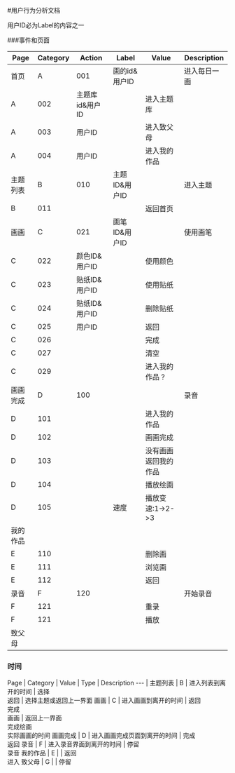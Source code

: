 #用户行为分析文档

用户ID必为Label的内容之一

###事件和页面

Page | Category | Action | Label | Value | Description
--- | --- | --- | --- | --- | ---
首页| A | 001 | 画的id&用户ID | | 进入每日一画
| A | 002 | 主题库id&用户ID | | 进入主题库
| A | 003 | 用户ID | | 进入致父母
| A | 004 | 用户ID | | 进入我的作品
主题列表 | B | 010 | 主题ID&用户ID | | 进入主题
| B | 011 | | | 返回首页
画画 | C | 021 | 画笔ID&用户ID | | 使用画笔
| C| 022 | 颜色ID&用户ID | | 使用颜色
| C| 023 | 贴纸ID&用户ID | | 使用贴纸
| C | 024 | 贴纸ID&用户ID | | 删除贴纸
| C | 025 | 用户ID | | 返回
| C | 026 | || 完成
| C | 027 | | |清空
| C | 029 | | | 进入我的作品 ?
画画完成| D | 100 | |  | 录音
| D | 101 | | |进入我的作品
|D | 102 | | | 画画完成
|D | 103 | | | 没有画画返回我的作品
|D| 104 | | | 播放绘画
| D | 105 | | 速度 | 播放变速:1->2->3
我的作品|
| E | 110 | | | 删除画
| E | 111 | | | 浏览画
|E | 112| ||返回
录音 | F | 120 | || 开始录音
| F| 121 | ||重录
| F | 121 ||| 播放
致父母|

### 时间
Page | Category | Value | Type | Description
--- |
主题列表 | B | 进入列表到离开的时间 | 选择<br>返回 | 选择主题或返回上一界面
画画 | C | 进入画画到离开的时间 | 返回<br>完成<br>画画 | 返回上一界面<br>完成绘画<br>实际画画的时间
画画完成 | D | 进入画画完成页面到离开的时间 | 完成 <br> 返回
录音 | F | 进入录音界面到离开的时间 | 停留 <br> 录音
我的作品 | E | | 返回 <br> 进入
致父母 | G | | 停留